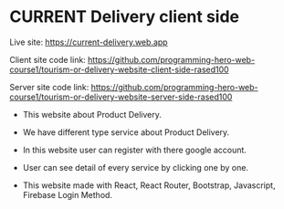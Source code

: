 # CURRENT Delivery client side

Live site: https://current-delivery.web.app

Client site code link: https://github.com/programming-hero-web-course1/tourism-or-delivery-website-client-side-rased100

Server site code link: https://github.com/programming-hero-web-course1/tourism-or-delivery-website-server-side-rased100


- This website about Product Delivery.

- We have different type service about  Product Delivery.

- In this website user can register with there google account.

- User can see detail of every service by clicking one by one.

- This website made with React, React Router, Bootstrap, Javascript, Firebase Login Method.